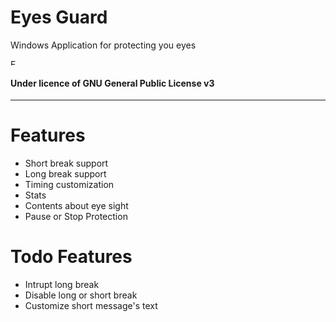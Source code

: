 Eyes Guard
===
Windows Application for protecting you eyes

<a href='//www.microsoft.com/store/apps/9PHW0XFKZD7J?ocid=badge'><img style="width:10px;" src='https://assets.windowsphone.com/85864462-9c82-451e-9355-a3d5f874397a/English_get-it-from-MS_InvariantCulture_Default.png' alt='English badge'/></a>

#### Under licence of GNU General Public License v3

---

# Features

- Short break support
- Long break support
- Timing customization
- Stats
- Contents about eye sight
- Pause or Stop Protection


# Todo Features
- Intrupt long break
- Disable long or short break
- Customize short message's text


